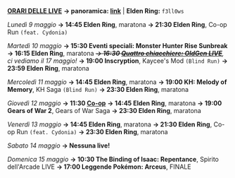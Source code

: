 <b><u>ORARI DELLE LIVE</u></b>
<b>→ panoramica: <a href="https://trello.com/b/iKwdSGf3/sabaku">link</a></b> | <b>Elden Ring:</b> <code>f3ll0ws</code>

<i>Lunedì 9 maggio</i>
<b>→ 14:45 Elden Ring</b>, maratona
<b>→ 21:30 Elden Ring</b>, Co-op Run <code>(feat. Cydonia)</code>

<i>Martedì 10 maggio</i>
<b>→ 15:30 Eventi speciali: Monster Hunter Rise Sunbreak</b>
<b>→ 16:15 Elden Ring</b>, maratona
<i><s><b>→ 16:30 <a href="https://www.twitch.tv/oldgenproject">Quattro chiacchiere: OldGen LIVE</a></b></s>, ci vediamo il 17 maggio!</i>
<b>→ 19:00 Inscryption</b>, Kaycee's Mod <code>(Blind Run)</code>
<b>→ 23:59 Elden Ring</b>, maratona

<i>Mercoledì 11 maggio</i>
<b>→ 14:45 Elden Ring</b>, maratona
<b>→ 19:00 KH: Melody of Memory</b>, KH Saga <code>(Blind Run)</code>
<b>→ 23:30 Elden Ring</b>, maratona

<i>Giovedì 12 maggio</i>
<b>→ 11:30 <a href="https://www.twitch.tv/phenrir_mailoki">Co-op</a></b>
<b>→ 14:45 Elden Ring</b>, maratona
<b>→ 19:00 Gears of War 2</b>, Gears of War Saga
<b>→ 23:30 Elden Ring</b>, maratona

<i>Venerdì 13 maggio</i>
<b>→ 14:45 Elden Ring</b>, maratona
<b>→ 21:30 Elden Ring</b>, Co-op Run <code>(feat. Cydonia)</code>
<b>→ 23:30 Elden Ring</b>, maratona

<i>Sabato 14 maggio</i>
<b>→ Nessuna live!</b>

<i>Domenica 15 maggio</i>
<b>→ 10:30 The Binding of Isaac: Repentance</b>, Spirito dell'Arcade LIVE
<b>→ 17:00 Leggende Pokémon: Arceus</b>, FINALE
